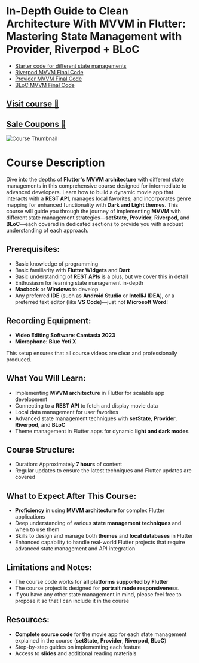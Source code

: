 # In-Depth Guide to Clean Architecture With MVVM in Flutter: Mastering State Management with Provider, Riverpod + BLoC

- [Starter code for different state managements](https://github.com/hadikachmar3/Advanced_Flutter_MVVM_with_Provider_Riverpod_BLoC/tree/Starter_code_for_different_state_managements)
- [Riverpod MVVM Final Code](https://github.com/hadikachmar3/Advanced_Flutter_MVVM_with_Provider_Riverpod_BLoC/tree/riverpod_mvvm_final_code)
- [Provider MVVM Final Code](https://github.com/hadikachmar3/Advanced_Flutter_MVVM_with_Provider_Riverpod_BLoC/tree/provider_mvvm_final_code)
- [BLoC MVVM Final Code](https://github.com/hadikachmar3/Advanced_Flutter_MVVM_with_Provider_Riverpod_BLoC/tree/bloc_mvvm_final_code)

## [Visit course 🔗](https://www.udemy.com/instructor/course/6121723/manage/basics/)
## [Sale Coupons 🔗](https://discord.gg/gycactGhKH)
![Course Thumbnail](https://github.com/hadikachmar3/Movies_app_flutter_course_SM/blob/setstate_mvvm/State%20Managements%20-%20Local%20State%20Management%20vs%20Global%20State%20Management.jpg)

# Course Description

Dive into the depths of **Flutter's MVVM architecture** with different state managements in this comprehensive course designed for intermediate to advanced developers. Learn how to build a dynamic movie app that interacts with a **REST API**, manages local favorites, and incorporates genre mapping for enhanced functionality with **Dark and Light themes**. This course will guide you through the journey of implementing **MVVM** with different state management strategies—**setState**, **Provider**, **Riverpod**, and **BLoC**—each covered in dedicated sections to provide you with a robust understanding of each approach.

## Prerequisites:

- Basic knowledge of programming
- Basic familiarity with **Flutter Widgets** and **Dart**
- Basic understanding of **REST APIs** is a plus, but we cover this in detail
- Enthusiasm for learning state management in-depth
- **Macbook** or **Windows** to develop
- Any preferred **IDE** (such as **Android Studio** or **IntelliJ IDEA**), or a preferred text editor (like **VS Code**)—just not **Microsoft Word**!

## Recording Equipment:

- **Video Editing Software**: **Camtasia 2023**
- **Microphone**: **Blue Yeti X**

This setup ensures that all course videos are clear and professionally produced.

## What You Will Learn:

- Implementing **MVVM architecture** in Flutter for scalable app development
- Connecting to a **REST API** to fetch and display movie data
- Local data management for user favorites
- Advanced state management techniques with **setState**, **Provider**, **Riverpod**, and **BLoC**
- Theme management in Flutter apps for dynamic **light and dark modes**

## Course Structure:

- Duration: Approximately **7 hours** of content
- Regular updates to ensure the latest techniques and Flutter updates are covered

## What to Expect After This Course:

- **Proficiency** in using **MVVM architecture** for complex Flutter applications
- Deep understanding of various **state management techniques** and when to use them
- Skills to design and manage both **themes** and **local databases** in Flutter
- Enhanced capability to handle real-world Flutter projects that require advanced state management and API integration

## Limitations and Notes:

- The course code works for **all platforms supported by Flutter**
- The course project is designed for **portrait mode responsiveness**.
- If you have any other state management in mind, please feel free to propose it so that I can include it in the course

## Resources:

- **Complete source code** for the movie app for each state management explained in the course (**setState**, **Provider**, **Riverpod**, **BLoC**)
- Step-by-step guides on implementing each feature
- Access to **slides** and additional reading materials
